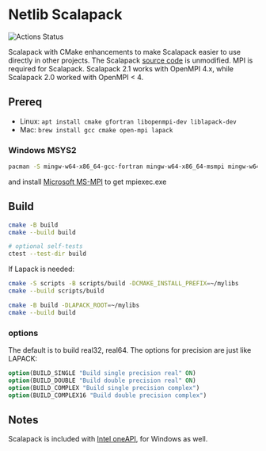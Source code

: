 # Netlib Scalapack

![Actions Status](https://github.com/scivision/scalapack/workflows/ci/badge.svg)

Scalapack with CMake enhancements to make Scalapack easier to use directly in other projects.
The Scalapack
[source code](http://www.netlib.org/scalapack/)
is unmodified.
MPI is required for Scalapack.
Scalapack 2.1 works with OpenMPI 4.x, while Scalapack 2.0 worked with OpenMPI &lt; 4.

## Prereq

* Linux: `apt install cmake gfortran libopenmpi-dev liblapack-dev`
* Mac: `brew install gcc cmake open-mpi lapack`

### Windows MSYS2

```sh
pacman -S mingw-w64-x86_64-gcc-fortran mingw-w64-x86_64-msmpi mingw-w64-x86_64-lapack
```

and install
[Microsoft MS-MPI](https://docs.microsoft.com/en-us/message-passing-interface/microsoft-mpi-release-notes)
to get mpiexec.exe

## Build

```sh
cmake -B build
cmake --build build

# optional self-tests
ctest --test-dir build
```

If Lapack is needed:

```sh
cmake -S scripts -B scripts/build -DCMAKE_INSTALL_PREFIX=~/mylibs
cmake --build scripts/build

cmake -B build -DLAPACK_ROOT=~/mylibs
cmake --build build
```

### options

The default is to build real32, real64.
The options for precision are just like LAPACK:

```cmake
option(BUILD_SINGLE "Build single precision real" ON)
option(BUILD_DOUBLE "Build double precision real" ON)
option(BUILD_COMPLEX "Build single precision complex")
option(BUILD_COMPLEX16 "Build double precision complex")
```

## Notes

Scalapack is included with
[Intel oneAPI](https://software.intel.com/content/www/us/en/develop/articles/free-intel-software-developer-tools.html),
for Windows as well.
